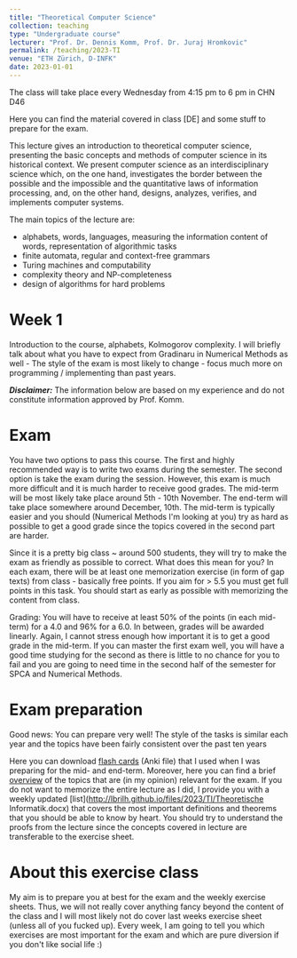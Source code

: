 ```yaml
---
title: "Theoretical Computer Science"
collection: teaching
type: "Undergraduate course"
lecturer: "Prof. Dr. Dennis Komm, Prof. Dr. Juraj Hromkovic"
permalink: /teaching/2023-TI
venue: "ETH Zürich, D-INFK"
date: 2023-01-01
---
```


The class will take place every Wednesday from 4:15 pm to 6 pm in CHN D46

Here you can find the material covered in class [DE] and some stuff to prepare for the exam.

This lecture gives an introduction to theoretical computer science, presenting the basic concepts and methods of computer science in its historical context. We present computer science as an interdisciplinary science which, on the one hand, investigates the border between the possible and the impossible and the quantitative laws of information processing, and, on the other hand, designs, analyzes, verifies, and implements computer systems.

The main topics of the lecture are:

- alphabets, words, languages, measuring the information content of words, representation of algorithmic tasks
- finite automata, regular and context-free grammars
- Turing machines and computability
- complexity theory and NP-completeness
- design of algorithms for hard problems

Week 1
======

Introduction to the course, alphabets, Kolmogorov complexity. I will briefly talk about what you have to expect from Gradinaru in Numerical Methods as well - The style of the exam is most likely to change - focus much more on programming / implementing than past years.

***Disclaimer:*** The information below are based on my experience and do not constitute information approved by Prof. Komm.

Exam
======
You have two options to pass this course. The first and highly recommended way is to write two exams during the semester. The second option is take the exam during the session. However, this exam is much more difficult and it is much harder to receive good grades. The mid-term will be most likely take place around 5th - 10th November. The end-term will take place somewhere around December, 10th. The mid-term is typically easier and you should (Numerical Methods I'm looking at you) try as hard as possible to get a good grade since the topics covered in the second part are harder.

Since it is a pretty big class ~ around 500 students, they will try to make the exam as friendly as possible to correct. What does this mean for you? In each exam, there will be at least one memorization exercise (in form of gap texts) from class - basically free points. If you aim for > 5.5 you must get full points in this task. You should start as early as possible with memorizing the content from class.


Grading:
You will have to receive at least 50% of the points (in each mid-term) for a 4.0 and 96% for a 6.0. In between, grades will be awarded linearly. Again, I cannot stress enough how important it is to get a good grade in the mid-term. If you can master the first exam well, you will have a good time studying for the second as there is little to no chance for you to fail and you are going to need time in the second half of the semester for SPCA and Numerical Methods.

Exam preparation
======
Good news: You can prepare very well! The style of the tasks is similar each year and the topics have been fairly consistent over the past ten years

Here you can download [flash cards](http://lbrilh.github.io/files/2023/TI/Anki.zip) (Anki file) that I used when I was preparing for the mid- and end-term. Moreover, here you can find a brief [overview](http://lbrilh.github.io/files/2023/TI/Themenueberblick.pdf) of the topics that are (in my opinion) relevant for the exam. If you do not want to memorize the entire lecture as I did, I provide you with a weekly updated [list](http://lbrilh.github.io/files/2023/TI/Theoretische Informatik.docx) that covers the most important definitions and theorems that you should be able to know by heart. You should try to understand the proofs from the lecture since the concepts covered in lecture are transferable to the exercise sheet.

About this exercise class
======
My aim is to prepare you at best for the exam and the weekly exercise sheets. Thus, we will not really cover anything fancy beyond the content of the class and I will most likely not do cover last weeks exercise sheet (unless all of you fucked up). Every week, I am going to tell you which exercises are most important for the exam and which are pure diversion if you don't like social life :)
